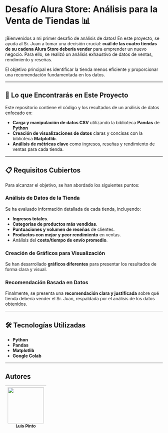 # Desafío Alura Store: Análisis para la Venta de Tiendas 📊

¡Bienvenidos a mi primer desafío de análisis de datos! En este proyecto, se ayuda al Sr. Juan a tomar una decisión crucial: **cuál de las cuatro tiendas de su cadena Alura Store debería vender** para emprender un nuevo negocio. Para ello, se realizó un análisis exhaustivo de datos de ventas, rendimiento y reseñas.

El objetivo principal es identificar la tienda menos eficiente y proporcionar una recomendación fundamentada en los datos.

---

## 🚀 Lo que Encontrarás en Este Proyecto

Este repositorio contiene el código y los resultados de un análisis de datos enfocado en:

* **Carga y manipulación de datos CSV** utilizando la biblioteca **Pandas** de **Python**
* **Creación de visualizaciones de datos** claras y concisas con la biblioteca **Matplotlib**.
* **Análisis de métricas clave** como ingresos, reseñas y rendimiento de ventas para cada tienda.

---

## 📋 Requisitos Cubiertos

Para alcanzar el objetivo, se han abordado los siguientes puntos:

### Análisis de Datos de la Tienda
Se ha evaluado información detallada de cada tienda, incluyendo:
* **Ingresos totales**.
* **Categorías de productos más vendidas**.
* **Puntuaciones y volumen de reseñas** de clientes.
* **Productos con mejor y peor rendimiento** en ventas.
* Análisis del **costo/tiempo de envío promedio**.

### Creación de Gráficos para Visualización
Se han desarrollado **gráficos diferentes** para presentar los resultados de forma clara y visual. 

### Recomendación Basada en Datos
Finalmente, se presenta una **recomendación clara y justificada** sobre qué tienda debería vender el Sr. Juan, respaldada por el análisis de los datos obtenidos.

---

## 🛠️ Tecnologías Utilizadas

* **Python**
* **Pandas**
* **Matplotlib**
* **Google Colab**

---

## Autores

| [<img src="https://avatars.githubusercontent.com/u/31515869??v=4" width=115><br><sub>Luis Pinto</sub>](https://github.com/luispp016) |
| :---: |
